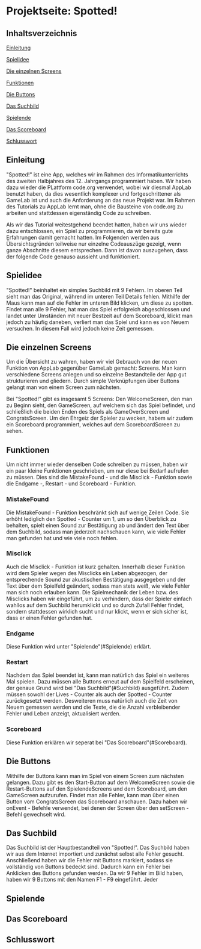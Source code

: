# Projektseite: Spotted!

## Inhaltsverzeichnis

[ Einleitung](#Einleitung)

[ Spielidee](#Spielidee)

[ Die einzelnen Screens](#Screens)

[ Funktionen](#Funktionen)

[ Die Buttons](#Buttons)

[ Das Suchbild](#Suchbild)

[ Spielende](#Ende)

[ Das Scoreboard](#Scoreboard)

[ Schlusswort](#Schlusswort)


## Einleitung<a name="Einleitung"></a>

"Spotted!" ist eine App, welches wir im Rahmen des Informatikunterrichts des zweiten Halbjahres des 12. Jahrgangs programmiert haben. Wir haben dazu wieder die PLattform code.org verwendet, wobei wir diesmal AppLab benutzt haben, da dies wesentlich komplexer und fortgeschrittener als GameLab ist und auch die Anforderung an das neue Projekt war. Im Rahmen des Tutorials zu AppLab lernt man, ohne die Bausteine von code.org zu arbeiten und stattdessen eigenständig Code zu schreiben.

Als wir das Tutorial weitestgehend beendet hatten, haben wir uns wieder dazu entschlossen, ein Spiel zu programmieren, da wir bereits gute Erfahrungen damit gemacht hatten. Im Folgenden werden aus Übersichtsgründen teilweise nur einzelne Codeauszüge gezeigt, wenn ganze Abschnitte diesem entsprechen. Dann ist davon auszugehen, dass der folgende Code genauso aussieht und funktioniert.


## Spielidee<a name="Spielidee"></a>

"Spotted!" beinhaltet ein simples Suchbild mit 9 Fehlern. Im oberen Teil sieht man das Original, während im unteren Teil Details fehlen. Mithilfe der Maus kann man auf die Fehler im unteren Bild klicken, um diese zu spotten. Findet man alle 9 Fehler, hat man das Spiel erfolgreich abgeschlossen und landet unter Umständen mit neuer Bestzeit auf dem Scoreboard, klickt man jedoch zu häufig daneben, verliert man das Spiel und kann es von Neuem versuchen. In diesem Fall wird jedoch keine Zeit gemessen.


## Die einzelnen Screens<a name="Screens"></a>

Um die Übersicht zu wahren, haben wir viel Gebrauch von der neuen Funktion von AppLab gegenüber GameLab gemacht: Screens. Man kann verschiedene Screens anlegen und so einzelne Bestandteile der App gut strukturieren und gliedern. Durch simple Verknüpfungen über Buttons gelangt man von einem Screen zum nächsten. 

Bei "Spotted!" gibt es insgesamt 5 Screens: Den WelcomeScreen, den man zu Beginn sieht, den GameScreen, auf welchem sich das Spiel befindet, und schließlich die beiden Enden des Spiels als GameOverScreen und CongratsScreen. Um den Ehrgeiz der Spieler zu wecken, habem wir zudem ein Scoreboard programmiert, welches auf dem ScoreboardScreen zu sehen. 


## Funktionen<a name="Funktionen"></a>

Um nicht immer wieder denselben Code schreiben zu müssen, haben wir ein paar kleine Funktionen geschrieben, um nur diese bei Bedarf aufrufen zu müssen. Dies sind die MistakeFound - und die Misclick - Funktion sowie die Endgame -, Restart - und Scoreboard - Funktion. 

### MistakeFound

Die MistakeFound - Funktion beschränkt sich auf wenige Zeilen Code. Sie erhöht lediglich den Spotted - Counter um 1, um so den Überblick zu behalten, spielt einen Sound zur Bestätigung ab und ändert den Text über dem Suchbild, sodass man jederzeit nachschauen kann, wie viele Fehler man gefunden hat und wie viele noch fehlen.


### Misclick

Auch die Misclick - Funktion ist kurz gehalten. Innerhalb dieser Funktion wird dem Spieler wegen des Misclicks ein Leben abgezogen, der entsprechende Sound zur akustischen Bestätigung ausgegeben und der Text über dem Spielfeld geändert, sodass man stets weiß, wie viele Fehler man sich noch erlauben kann. Die Spielmechanik der Leben bzw. des Misclicks haben wir eingeführt, um zu verhindern, dass der Spieler einfach wahllos auf dem Suchbild herumklickt und so durch Zufall Fehler findet, sondern stattdessen wirklich sucht und nur klickt, wenn er sich sicher ist, dass er einen Fehler gefunden hat. 


### Endgame

Diese Funktion wird unter "Spielende"(#Spielende) erklärt.


### Restart

Nachdem das Spiel beendet ist, kann man natürlich das Spiel ein weiteres Mal spielen. Dazu müssen alle Buttons erneut auf dem Spielfeld erscheinen, der genaue Grund wird bei "Das Suchbild"(#Suchbild) ausgeführt. Zudem müssen sowohl der Lives - Counter als auch der 
Spotted - Counter zurückgesetzt werden. Desweiteren muss natürlich auch die Zeit von Neuem gemessen werden und die Texte, die die Anzahl verbleibender Fehler und Leben anzeigt, aktualisiert werden.


### Scoreboard

Diese Funktion erklären wir seperat bei "Das Scoreboard"(#Scoreboard).



## Die Buttons<a name="Buttons"></a>


Mithilfe der Buttons kann man im Spiel von einem Screen zum nächsten gelangen. Dazu gibt es den Start-Button auf dem WelcomeScreen sowie die Restart-Buttons auf den SpielendeScreens und dem Scoreboard, um den GameScreen aufzurufen. Findet man alle Fehler, kann man über einen Button vom CongratsScreen das Scoreboard anschauen. Dazu haben wir onEvent - Befehle verwendet, bei denen der Screen über den setScreen - Befehl gewechselt wird.


## Das Suchbild<a name="Suchbild"></a>

Das Suchbild ist der Hauptbestandteil von "Spotted!". Das Suchbild haben wir aus dem Internet importiert und zunächst selbst alle Fehler gesucht. Anschließend haben wir die Fehler mit Buttons markiert, sodass sie vollständig von Buttons bedeckt sind. Dadurch kann ein Fehler bei Anklicken des Buttons gefunden werden. Da wir 9 Fehler im Bild haben, haben wir 9 Buttons mit den Namen F1 - F9 eingeführt. Jeder 


## Spielende<a name="Ende"></a>




## Das Scoreboard<a name="Scoreboard"></a>




## Schlusswort<a name="Schlusswort"></a>


